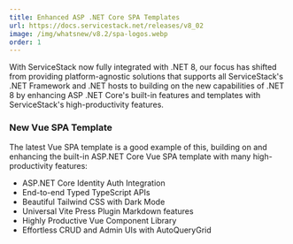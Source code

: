 ```yaml
---
title: Enhanced ASP .NET Core SPA Templates
url: https://docs.servicestack.net/releases/v8_02
image: /img/whatsnew/v8.2/spa-logos.webp
order: 1
---
```


With ServiceStack now fully integrated with .NET 8, our focus has shifted from providing platform-agnostic solutions 
that supports all ServiceStack's .NET Framework and .NET hosts to building on the new capabilities of .NET 8 by 
enhancing ASP .NET Core's built-in features and templates with ServiceStack's high-productivity features.

### New Vue SPA Template

The latest Vue SPA template is a good example of this, building on and enhancing the built-in ASP.NET Core Vue SPA 
template with many high-productivity features:

- ASP.NET Core Identity Auth Integration
- End-to-end Typed TypeScript APIs
- Beautiful Tailwind CSS with Dark Mode
- Universal Vite Press Plugin Markdown features
- Highly Productive Vue Component Library
- Effortless CRUD and Admin UIs with AutoQueryGrid